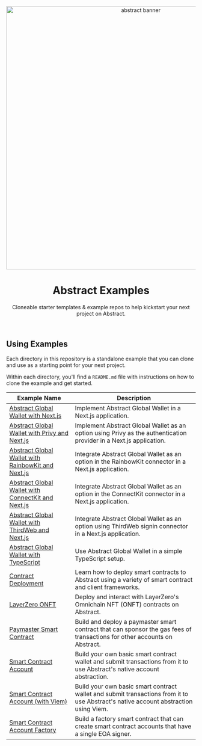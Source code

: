 <div align="center">
    <img src="https://mintlify.s3-us-west-1.amazonaws.com/abstract/images/Block.svg" width="700px" alt="abstract banner"/>
    <br />
    <h1>Abstract Examples</h1>
    <p align="center">Cloneable starter templates & example repos to help kickstart your next project on Abstract.
</div>

<br/>

## Using Examples

Each directory in this repository is a standalone example that you can clone and use as a starting point for your next project.

Within each directory, you'll find a `README.md` file with instructions on how to clone the example and get started.

| Example Name                                                                                                                          | Description                                                                                                                         |
| ------------------------------------------------------------------------------------------------------------------------------------- | ----------------------------------------------------------------------------------------------------------------------------------- |
| [Abstract Global Wallet with Next.js](https://github.com/Abstract-Foundation/examples/tree/main/agw-nextjs)                           | Implement Abstract Global Wallet in a Next.js application.                                                                          |
| [Abstract Global Wallet with Privy and Next.js](https://github.com/Abstract-Foundation/examples/tree/main/agw-privy-nextjs)           | Implement Abstract Global Wallet as an option using Privy as the authentication provider in a Next.js application.           |
| [Abstract Global Wallet with RainbowKit and Next.js](https://github.com/Abstract-Foundation/examples/tree/main/agw-rainbowkit-nextjs) | Integrate Abstract Global Wallet as an option in the RainbowKit connector in a Next.js application.                                 |
| [Abstract Global Wallet with ConnectKit and Next.js](https://github.com/Abstract-Foundation/examples/tree/main/agw-connectkit-nextjs) | Integrate Abstract Global Wallet as an option in the ConnectKit connector in a Next.js application.                                 |
| [Abstract Global Wallet with ThirdWeb and Next.js](https://github.com/Abstract-Foundation/examples/tree/main/agw-thirdweb-nextjs)   | Integrate Abstract Global Wallet as an option using ThirdWeb signin connector in a Next.js application.                                 |
| [Abstract Global Wallet with TypeScript](https://github.com/Abstract-Foundation/examples/tree/main/agw-typescript)                    | Use Abstract Global Wallet in a simple TypeScript setup.                                                                            |
| [Contract Deployment](https://github.com/Abstract-Foundation/examples/tree/main/contract-deployment)                                  | Learn how to deploy smart contracts to Abstract using a variety of smart contract and client frameworks.                            |
| [LayerZero ONFT](https://github.com/Abstract-Foundation/examples/tree/main/layerzero-onft)                                            | Deploy and interact with LayerZero's Omnichain NFT (ONFT) contracts on Abstract.                                                    |
| [Paymaster Smart Contract](https://github.com/Abstract-Foundation/examples/tree/main/paymasters)                                      | Build and deploy a paymaster smart contract that can sponsor the gas fees of transactions for other accounts on Abstract.           |
| [Smart Contract Account](https://github.com/Abstract-Foundation/examples/tree/main/smart-contract-accounts)                           | Build your own basic smart contract wallet and submit transactions from it to use Abstract's native account abstraction.            |
| [Smart Contract Account (with Viem)](https://github.com/Abstract-Foundation/examples/tree/main/smart-contract-accounts-viem)          | Build your own basic smart contract wallet and submit transactions from it to use Abstract's native account abstraction using Viem. |
| [Smart Contract Account Factory](https://github.com/Abstract-Foundation/examples/tree/main/smart-contract-accounts-factory)           | Build a factory smart contract that can create smart contract accounts that have a single EOA signer.                               |
